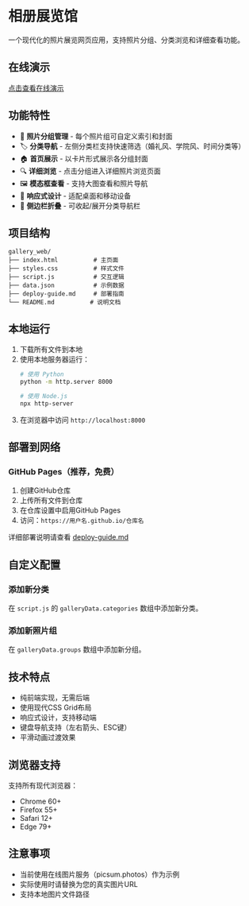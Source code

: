 # 相册展览馆

一个现代化的照片展览网页应用，支持照片分组、分类浏览和详细查看功能。

## 在线演示

[点击查看在线演示](https://ybyrzlll.github.io/gallery_gsrx/)

## 功能特性

- 📸 **照片分组管理** - 每个照片组可自定义索引和封面
- 🏷️ **分类导航** - 左侧分类栏支持快速筛选（婚礼风、学院风、时间分类等）
- 🏠 **首页展示** - 以卡片形式展示各分组封面
- 🔍 **详细浏览** - 点击分组进入详细照片浏览页面
- 🖼️ **模态框查看** - 支持大图查看和照片导航
- 📱 **响应式设计** - 适配桌面和移动设备
- 🔄 **侧边栏折叠** - 可收起/展开分类导航栏

## 项目结构

```
gallery_web/
├── index.html          # 主页面
├── styles.css          # 样式文件
├── script.js           # 交互逻辑
├── data.json           # 示例数据
├── deploy-guide.md     # 部署指南
└── README.md          # 说明文档
```

## 本地运行

1. 下载所有文件到本地
2. 使用本地服务器运行：
   ```bash
   # 使用 Python
   python -m http.server 8000
   
   # 使用 Node.js
   npx http-server
   ```
3. 在浏览器中访问 `http://localhost:8000`

## 部署到网络

### GitHub Pages（推荐，免费）
1. 创建GitHub仓库
2. 上传所有文件到仓库
3. 在仓库设置中启用GitHub Pages
4. 访问：`https://用户名.github.io/仓库名`

详细部署说明请查看 [deploy-guide.md](deploy-guide.md)

## 自定义配置

### 添加新分类
在 `script.js` 的 `galleryData.categories` 数组中添加新分类。

### 添加新照片组
在 `galleryData.groups` 数组中添加新分组。

## 技术特点

- 纯前端实现，无需后端
- 使用现代CSS Grid布局
- 响应式设计，支持移动端
- 键盘导航支持（左右箭头、ESC键）
- 平滑动画过渡效果

## 浏览器支持

支持所有现代浏览器：
- Chrome 60+
- Firefox 55+
- Safari 12+
- Edge 79+

## 注意事项

- 当前使用在线图片服务（picsum.photos）作为示例
- 实际使用时请替换为您的真实图片URL
- 支持本地图片文件路径